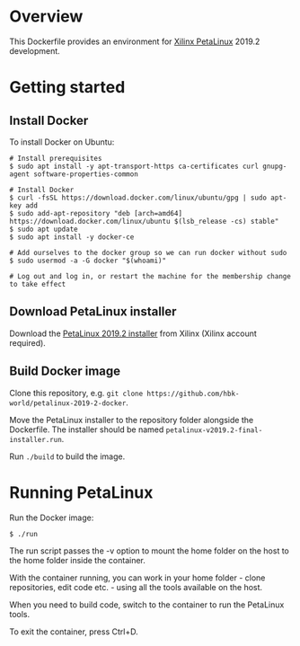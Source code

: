 # Overview

This Dockerfile provides an environment for [Xilinx PetaLinux](https://xilinx-wiki.atlassian.net/wiki/spaces/A/pages/18842250/PetaLinux) 2019.2 development.

# Getting started

## Install Docker

To install Docker on Ubuntu:

``` shell
# Install prerequisites
$ sudo apt install -y apt-transport-https ca-certificates curl gnupg-agent software-properties-common

# Install Docker
$ curl -fsSL https://download.docker.com/linux/ubuntu/gpg | sudo apt-key add
$ sudo add-apt-repository "deb [arch=amd64] https://download.docker.com/linux/ubuntu $(lsb_release -cs) stable"
$ sudo apt update
$ sudo apt install -y docker-ce

# Add ourselves to the docker group so we can run docker without sudo
$ sudo usermod -a -G docker "$(whoami)"

# Log out and log in, or restart the machine for the membership change to take effect
```

## Download PetaLinux installer

Download the [PetaLinux 2019.2 installer](https://www.xilinx.com/support/download/index.html/content/xilinx/en/downloadNav/embedded-design-tools/2019-2.html) from Xilinx (Xilinx account required).

## Build Docker image

Clone this repository, e.g. `git clone https://github.com/hbk-world/petalinux-2019-2-docker`.

Move the PetaLinux installer to the repository folder alongside the Dockerfile. The installer should be named `petalinux-v2019.2-final-installer.run`.

Run `./build` to build the image.

# Running PetaLinux

Run the Docker image:

``` shell
$ ./run
```

The run script passes the -v option to mount the home folder on the host to the home folder inside the container.

With the container running, you can work in your home folder - clone repositories, edit code etc. - using all the tools available on the host.

When you need to build code, switch to the container to run the PetaLinux tools.

To exit the container, press Ctrl+D.
